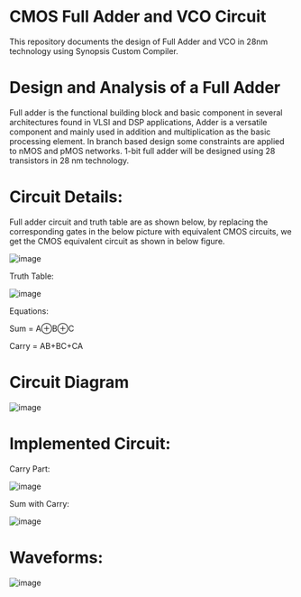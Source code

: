 # CMOS Full Adder and VCO Circuit
This repository documents the  design of Full Adder and VCO in 28nm technology using Synopsis Custom Compiler.

# Design and Analysis of a Full Adder

Full adder is the functional building block and basic component in several architectures found in VLSI and DSP applications, Adder is a versatile component and mainly used in addition and multiplication as the basic processing element. In branch based design some constraints are applied to nMOS and pMOS networks.
1-bit full adder will be designed using 28 transistors in 28 nm technology.

# Circuit Details:
Full adder circuit and truth table are as shown below, by replacing the corresponding gates in the below picture with equivalent CMOS circuits, we get the CMOS equivalent circuit as shown in below figure.

![image](https://user-images.githubusercontent.com/40283371/156193114-80c695d6-1ba1-4306-b961-01ce7f67aec3.png)

Truth Table:

![image](https://user-images.githubusercontent.com/40283371/156193498-d14a8ccb-3433-4e8a-8cc7-1fd256caeb73.png)

Equations:

Sum = A⊕B⊕C

Carry = AB+BC+CA

# Circuit Diagram

![image](https://user-images.githubusercontent.com/40283371/156193792-40d8670a-aabd-4723-bb2d-cb476b75ff26.png)


# Implemented Circuit:

Carry Part:

![image](https://user-images.githubusercontent.com/40283371/156193918-7a064888-fb47-4ea8-8880-e6eda79ea84a.png)

Sum with Carry:

![image](https://user-images.githubusercontent.com/40283371/156194017-cffbb3e3-f6ef-4896-984b-caa1398bea28.png)


# Waveforms: 

![image](https://user-images.githubusercontent.com/40283371/156194107-4e4365a0-f6ec-4f82-842c-13f525991c6c.png)






